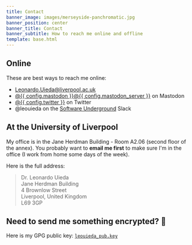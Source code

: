 ```yaml
---
title: Contact
banner_image: images/merseyside-panchromatic.jpg
banner_position: center
banner_title: Contact
banner_subtitle: How to reach me online and offline
template: base.html
---
```


<section class="mb-5">

## Online

These are best ways to reach me online:

<ul class="fa-ul my-4">
  <li><i class="fa-li fa fa-envelope fa-fw" aria-hidden="true"></i>
  <a href="mailto:Leonardo.Uieda@liverpool.ac.uk">Leonardo.Uieda@liverpool.ac.uk</a>
  </li>
  <li><i class="fa-li fab fa-mastodon fa-fw" aria-hidden="true"></i>
  <a href="https://{{ config.mastodon_server }}/@{{ config.mastodon }}">@{{ config.mastodon }}@{{ config.mastodon_server }}</a> on Mastodon
  </li>
  <li><i class="fa-li fab fa-twitter fa-fw" aria-hidden="true"></i>
  <a href="https://twitter.com/leouieda">@{{ config.twitter }}</a> on Twitter
  </li>
  <li><i class="fa-li fab fa-slack fa-fw" aria-hidden="true"></i>
  @leouieda on the <a href="https://softwareunderground.org/">Software Underground</a>
  Slack
  </li>
</ul>

</section>
<section class="mb-5">

## At the University of Liverpool

My office is in the Jane Herdman Building - Room A2.06 (second floor of the
annex).
You probably want to **email me first** to make sure I'm in the office (I work
from home some days of the week).

Here is the full address:

> Dr. Leonardo Uieda
> <br>
> Jane Herdman Building
> <br>
> 4 Brownlow Street
> <br>
> Liverpool, United Kingdom
> <br>
> L69 3GP

</section>
<section>

## Need to send me something encrypted? 🤫

<i class="fas fa-key me-2"></i>
Here is my GPG public key:
[`leouieda_pub.key`](../assets/leouieda_pub.key)

</section>
